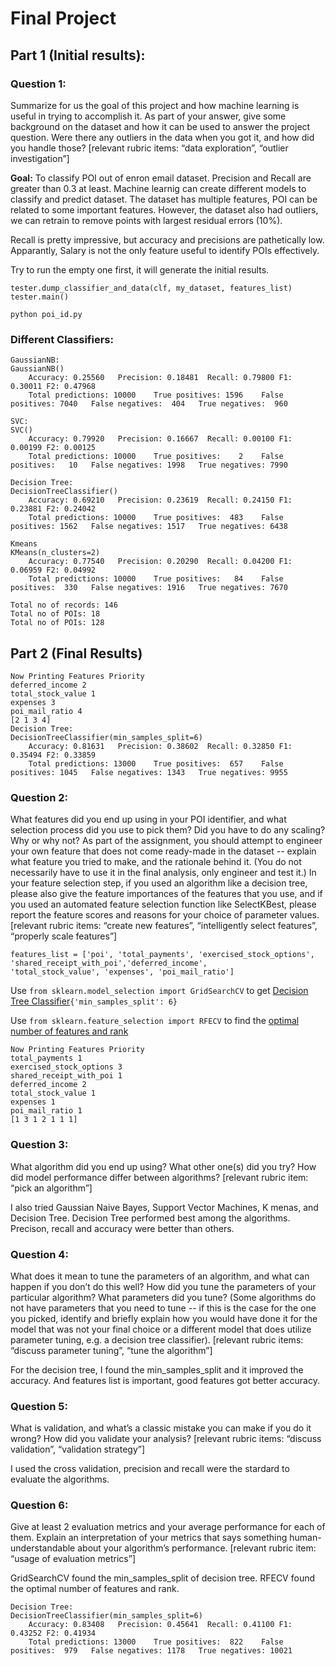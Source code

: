# Final Project

## Part 1 (Initial results):
### Question 1:
Summarize for us the goal of this project and how machine learning is useful in trying to accomplish it. As part of your answer, give some background on the dataset and how it can be used to answer the project question. Were there any outliers in the data when you got it, and how did you handle those?  [relevant rubric items: “data exploration”, “outlier investigation”]

**Goal:** To classify POI out of enron email dataset. Precision and Recall are greater than 0.3 at least. Machine learnig can create different models to classify and predict dataset. The dataset has multiple features, POI can be related to some important features. However, the dataset also had outliers, we can retrain to remove points with largest residual errors (10%).

Recall is pretty impressive, but accuracy and precisions are pathetically low. Apparantly, Salary is not the only feature useful to identify POIs effectively.

Try to run the empty one first, it will generate the initial results.

```
tester.dump_classifier_and_data(clf, my_dataset, features_list)
tester.main()
```
```
python poi_id.py  
```

### Different Classifiers:
```
GaussianNB:
GaussianNB()
	Accuracy: 0.25560	Precision: 0.18481	Recall: 0.79800	F1: 0.30011	F2: 0.47968
	Total predictions: 10000	True positives: 1596	False positives: 7040	False negatives:  404	True negatives:  960

SVC:
SVC()
	Accuracy: 0.79920	Precision: 0.16667	Recall: 0.00100	F1: 0.00199	F2: 0.00125
	Total predictions: 10000	True positives:    2	False positives:   10	False negatives: 1998	True negatives: 7990

Decision Tree:
DecisionTreeClassifier()
	Accuracy: 0.69210	Precision: 0.23619	Recall: 0.24150	F1: 0.23881	F2: 0.24042
	Total predictions: 10000	True positives:  483	False positives: 1562	False negatives: 1517	True negatives: 6438

Kmeans
KMeans(n_clusters=2)
	Accuracy: 0.77540	Precision: 0.20290	Recall: 0.04200	F1: 0.06959	F2: 0.04992
	Total predictions: 10000	True positives:   84	False positives:  330	False negatives: 1916	True negatives: 7670

Total no of records: 146
Total no of POIs: 18
Total no of POIs: 128
```

## Part 2 (Final Results)

```
Now Printing Features Priority
deferred_income 2
total_stock_value 1
expenses 3
poi_mail_ratio 4
[2 1 3 4]
Decision Tree:
DecisionTreeClassifier(min_samples_split=6)
	Accuracy: 0.81631	Precision: 0.38602	Recall: 0.32850	F1: 0.35494	F2: 0.33859
	Total predictions: 13000	True positives:  657	False positives: 1045	False negatives: 1343	True negatives: 9955
```
### Question 2:
What features did you end up using in your POI identifier, and what selection process did you use to pick them? 
Did you have to do any scaling? Why or why not? As part of the assignment, 
you should attempt to engineer your own feature that does not come ready-made in the dataset -- 
explain what feature you tried to make, and the rationale behind it. 
(You do not necessarily have to use it in the final analysis, only engineer and test it.) 
In your feature selection step, if you used an algorithm like a decision tree, 
please also give the feature importances of the features that you use, 
and if you used an automated feature selection function like SelectKBest, 
please report the feature scores and reasons for your choice of parameter values.
[relevant rubric items: “create new features”, “intelligently select features”, “properly scale features”]

```
features_list = ['poi', 'total_payments', 'exercised_stock_options', 'shared_receipt_with_poi','deferred_income', 
'total_stock_value', 'expenses', 'poi_mail_ratio']
```
Use ```from sklearn.model_selection import GridSearchCV``` to get [Decision Tree Classifier](https://scikit-learn.org/stable/modules/generated/sklearn.tree.DecisionTreeClassifier.html)```{'min_samples_split': 6}```

Use ```from sklearn.feature_selection import RFECV``` to find the [optimal number of features and rank](https://scikit-learn.org/stable/modules/generated/sklearn.feature_selection.RFECV.html)
    
```
Now Printing Features Priority
total_payments 1
exercised_stock_options 3
shared_receipt_with_poi 1
deferred_income 2
total_stock_value 1
expenses 1
poi_mail_ratio 1
[1 3 1 2 1 1 1]
```


### Question 3:
What algorithm did you end up using? What other one(s) did you try? How did model performance differ between algorithms?  [relevant rubric item: “pick an algorithm”]

I also tried Gaussian Naive Bayes, Support Vector Machines, K menas, and Decision Tree. Decision Tree performed best among the algorithms. Precison, recall and accuracy were better than others.

### Question 4:
What does it mean to tune the parameters of an algorithm, and what can happen if you don’t do this well?  How did you tune the parameters of your particular algorithm? What parameters did you tune? (Some algorithms do not have parameters that you need to tune -- if this is the case for the one you picked, identify and briefly explain how you would have done it for the model that was not your final choice or a different model that does utilize parameter tuning, e.g. a decision tree classifier).  [relevant rubric items: “discuss parameter tuning”, “tune the algorithm”]

For the decision tree, I found the min_samples_split and it improved the accuracy. And features list is important, good features got better accuracy.

### Question 5:
What is validation, and what’s a classic mistake you can make if you do it wrong? How did you validate your analysis?  [relevant rubric items: “discuss validation”, “validation strategy”]

I used the cross validation, precision and recall were the stardard to evaluate the algorithms.

### Question 6:
Give at least 2 evaluation metrics and your average performance for each of them.  Explain an interpretation of your metrics that says something human-understandable about your algorithm’s performance. [relevant rubric item: “usage of evaluation metrics”]

GridSearchCV found the min_samples_split of decision tree.
RFECV found the optimal number of features and rank.

```
Decision Tree:
DecisionTreeClassifier(min_samples_split=6)
	Accuracy: 0.83408	Precision: 0.45641	Recall: 0.41100	F1: 0.43252	F2: 0.41934
	Total predictions: 13000	True positives:  822	False positives:  979	False negatives: 1178	True negatives: 10021
```
